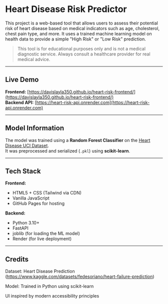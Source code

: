 #  Heart Disease Risk Predictor

This project is a web-based tool that allows users to assess their potential risk of heart disease based on medical indicators such as age, cholesterol, chest pain type, and more. It uses a trained machine learning model on health data to provide a simple "High Risk" or "Low Risk" prediction.

>  This tool is for educational purposes only and is not a medical diagnostic service. Always consult a healthcare provider for real medical advice.

---

## Live Demo

**Frontend:** [https://davislayla350.github.io/heart-risk-frontend/](https://davislayla350.github.io/heart-risk-frontend/)  
**Backend API:** [https://heart-risk-api.onrender.com](https://heart-risk-api.onrender.com)

---

## Model Information

The model was trained using a **Random Forest Classifier** on the [Heart Disease UCI Dataset](https://www.kaggle.com/datasets/fedesoriano/heart-failure-prediction).  
It was preprocessed and serialized (`.pkl`) using **scikit-learn**.

---

## Tech Stack

**Frontend:**
- HTML5 + CSS (Tailwind via CDN)
- Vanilla JavaScript
- GitHub Pages for hosting

**Backend:**
- Python 3.10+
- FastAPI
- joblib (for loading the ML model)
- Render (for live deployment)

---

## Credits
Dataset: Heart Disease Prediction (https://www.kaggle.com/datasets/fedesoriano/heart-failure-prediction)

Model: Trained in Python using scikit-learn

UI inspired by modern accessibility principles

